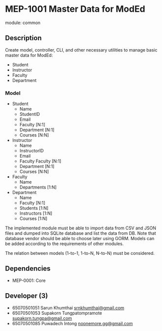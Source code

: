 # MEP-1001 Master Data for ModEd

module: common

## Description

Create model, controller, CLI, and other necessary utilities to manage basic master data
for ModEd:

- Student
- Instructor
- Faculty
- Department

### Model 
- Student
    - Name
    - StudentID
    - Email
    - Faculty [N:1]
    - Department [N:1]
    - Courses [N:N]
- Instructor
    - Name
    - InstructorID
    - Email
    - Faculty Faculty [N:1]
    - Department [N:1]
    - Courses [N:N]
- Faculty
    - Name
    - Departments [1:N]
- Department
    - Name
    - Faculty [N:1]
    - Students [1:N]
    - Instructors [1:N]
    - Courses [1:N]

The implemented module must be able to import data from CSV and JSON files and dumped
into SQLite database and list the data from DB. Note that database vendor should be able
to choose later using GORM. Models can be added according to the requirements of other
modules.

The relation between models (1-to-1, 1-to-N, N-to-N) must be considered.

## Dependencies
- MEP-0001: Core

## Developer (3)
- 65070501051 Sarun Khumthai srnkhumthai@gmail.com
- 65070501053 Supakorn Tungpatompramote supakorn.tungpa@gmail.com
- 65070501085 Puwadech Intong noonemore.gg@gmail.com
